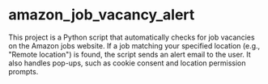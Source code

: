 # amazon_job_vacancy_alert
This project is a Python script that automatically checks for job vacancies on the Amazon jobs website. If a job matching your specified location (e.g., "Remote location") is found, the script sends an alert email to the user. It also handles pop-ups, such as cookie consent and location permission prompts.
